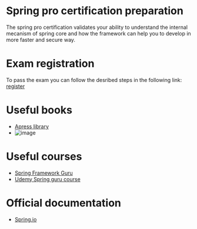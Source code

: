 # Spring pro certification preparation
The spring pro certification validates your ability to understand the internal mecanism of spring core and how the framework can help you to develop in more faster and secure way.

# Exam registration
To pass the exam you can follow the desribed steps in the following link: [register](https://www.vmware.com/learning/certification/spring-pro-develop-exam.html)

# Useful books
- [Apress library](https://www.apress.com/fr)
- ![image](https://user-images.githubusercontent.com/45130488/190497220-98a89fcf-93e1-4ae1-9759-2a7d07ea53aa.png)


# Useful courses
- [Spring Framework Guru](https://springframework.guru/)
- [Udemy Spring guru course](https://www.udemy.com/course/spring-framework-5-beginner-to-guru/)

# Official documentation
- [Spring.io](https://spring.io/)
